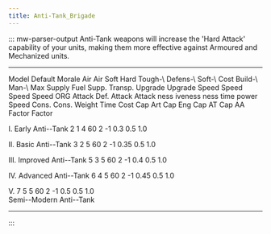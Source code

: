 ```yaml
---
title: Anti-Tank_Brigade
---
```

::: mw-parser-output
Anti-Tank weapons will increase the \'Hard Attack\' capability of your
units, making them more effective against Armoured and Mechanized units.

  ------------------------- --------- -------- -------- ------ -------- -------- --------- ---------- -------- -- ------ --------- ------- ------- -------- ------- ------- --------- --------- --------- ------- ------- ------- -------
  Model                     Default   Morale   Air      Air    Soft     Hard     Tough-\   Defens-\   Soft-\      Cost   Build-\   Man-\   Max     Supply   Fuel    Supp.   Transp.   Upgrade   Upgrade   Speed   Speed   Speed   Speed
                            ORG                Attack   Def.   Attack   Attack   ness      iveness    ness               time      power   Speed   Cons.    Cons.           Weight    Time      Cost      Cap Art Cap Eng Cap AT  Cap AA
                                                                                                                                                                                      Factor    Factor                            

  I. Early Anti--Tank                                                   2                  1                      4      60        2       -1      0.3                                0.5       1.0                               

  II\. Basic Anti--Tank                                                 3                  2                      5      60        2       -1      0.35                               0.5       1.0                               

  III\. Improved Anti--Tank                                             5                  3                      5      60        2       -1      0.4                                0.5       1.0                               

  IV\. Advanced Anti--Tank                                              6                  4                      5      60        2       -1      0.45                               0.5       1.0                               

  V.                                                                    7                  5                      5      60        2       -1      0.5                                0.5       1.0                               
  Semi--Modern Anti--Tank                                                                                                                                                                                                         
  ------------------------- --------- -------- -------- ------ -------- -------- --------- ---------- -------- -- ------ --------- ------- ------- -------- ------- ------- --------- --------- --------- ------- ------- ------- -------
:::
